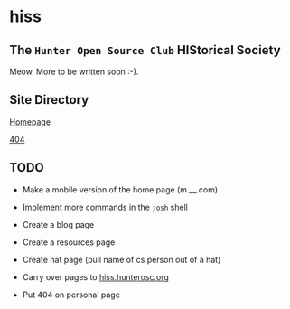 # hiss

## The `Hunter Open Source Club` HIStorical Society

Meow. More to be written soon :-).

## Site Directory

[Homepage](https://joshnatis.github.io/hiss)

[404](https://joshnatis.github.io/hiss/404.html)

## TODO

* Make a mobile version of the home page (m.\_\_.com)

* Implement more commands in the `josh` shell

* Create a blog page

* Create a resources page

* Create hat page (pull name of cs person out of a hat)

* Carry over pages to [hiss.hunterosc.org](https://hiss.hunterosc.org)

* Put 404 on personal page
